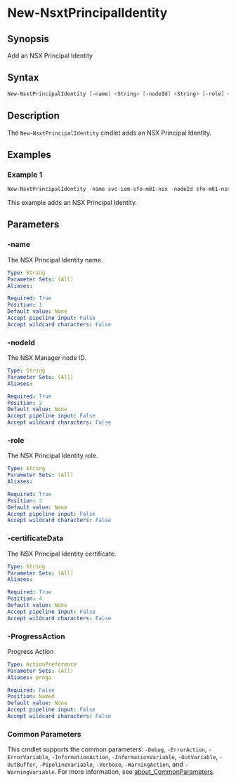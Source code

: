 # New-NsxtPrincipalIdentity

## Synopsis

Add an NSX Principal Identity

## Syntax

```powershell
New-NsxtPrincipalIdentity [-name] <String> [-nodeId] <String> [-role] <String> [-certificateData] <String> [-ProgressAction <ActionPreference>] [<CommonParameters>]
```

## Description

The `New-NsxtPrincipalIdentity` cmdlet adds an NSX Principal Identity.

## Examples

### Example 1

```powershell
New-NsxtPrincipalIdentity -name svc-iom-sfo-m01-nsx -nodeId sfo-m01-nsx01 -role enterprise_admin -certificateData ./sfo-m01-nsx01.cer
```

This example adds an NSX Principal Identity.

## Parameters

### -name

The NSX Principal Identity name.

```yaml
Type: String
Parameter Sets: (All)
Aliases:

Required: True
Position: 1
Default value: None
Accept pipeline input: False
Accept wildcard characters: False
```

### -nodeId

The NSX Manager node ID.

```yaml
Type: String
Parameter Sets: (All)
Aliases:

Required: True
Position: 2
Default value: None
Accept pipeline input: False
Accept wildcard characters: False
```

### -role

The NSX Principal Identity role.

```yaml
Type: String
Parameter Sets: (All)
Aliases:

Required: True
Position: 3
Default value: None
Accept pipeline input: False
Accept wildcard characters: False
```

### -certificateData

The NSX Principal Identity certificate.

```yaml
Type: String
Parameter Sets: (All)
Aliases:

Required: True
Position: 4
Default value: None
Accept pipeline input: False
Accept wildcard characters: False
```

### -ProgressAction

Progress Action

```yaml
Type: ActionPreference
Parameter Sets: (All)
Aliases: proga

Required: False
Position: Named
Default value: None
Accept pipeline input: False
Accept wildcard characters: False
```

### Common Parameters

This cmdlet supports the common parameters: `-Debug`, `-ErrorAction`, `-ErrorVariable`, `-InformationAction`, `-InformationVariable`, `-OutVariable`, `-OutBuffer`, `-PipelineVariable`, `-Verbose`, `-WarningAction`, and `-WarningVariable`. For more information, see [about_CommonParameters](http://go.microsoft.com/fwlink/?LinkID=113216).
